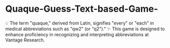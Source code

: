 # Quaque-Guess-Text-based-Game-
💡 The term "quaque," derived from Latin, signifies "every" or "each" in medical abbreviations such as "qw2" (or "q2")."               ✨ This game is designed to enhance proficiency in recognizing and interpreting abbreviations at Vantage Research. 
